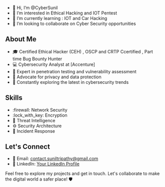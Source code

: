 - 👋 Hi, I’m @CyberSunil
- 👀 I’m interested in Ethical Hacking and IOT Pentest
- 🌱 I’m currently learning : IOT and Car Hacking
- 💞️ I’m looking to collaborate on Cyber Security opportunities 

## About Me
- :mortar_board: Certified Ethical Hacker (CEH) , OSCP and CRTP Ccertified , Part time Bug Bounty Hunter
- :computer: Cybersecurity Analyst at [Accenture]
- :key: Expert in penetration testing and vulnerability assessment
- :lock_with_ink_pen: Advocate for privacy and data protection
- :telescope: Constantly exploring the latest in cybersecurity trends

## Skills

- :firewall: Network Security
- :lock_with_key: Encryption
- :mag_right: Threat Intelligence
- :gear: Security Architecture
- :rocket: Incident Response

## Let's Connect
- :email: Email: [contact.suniltripathy@gmail.com](mailto:contact.suniltripathy@gmail.com)
- :link: LinkedIn: [Your LinkedIn Profile](https://www.linkedin.com/in/suniltripathy)


Feel free to explore my projects and get in touch. Let's collaborate to make the digital world a safer place! :shield:

<!---
CyberSunil/CyberSunil is a ✨ special ✨ repository because its `README.md` (this file) appears on your GitHub profile.
You can click the Preview link to take a look at your changes.
--->
